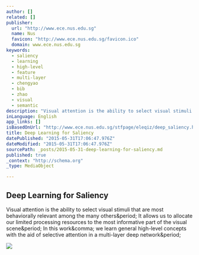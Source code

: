 ```yaml
---
author: []
related: []
publisher:
  url: "http://www.ece.nus.edu.sg"
  name: Nus
  favicon: "http://www.ece.nus.edu.sg/favicon.ico"
  domain: www.ece.nus.edu.sg
keywords:
  - saliency
  - learning
  - high-level
  - feature
  - multi-layer
  - chengyao
  - bib
  - zhao
  - visual
  - semantic
description: "Visual attention is the ability to select visual stimuli that are most behaviorally relevant among the many others. It allows us to allocate our limited processing resources to the most informative part of the visual scene. In this work, we learn general high-level concepts with the aid of selective attention in a multi-layer deep network."
inLanguage: English
app_links: []
isBasedOnUrl: "http://www.ece.nus.edu.sg/stfpage/eleqiz/deep_saliency.html"
title: Deep Learning for Saliency
datePublished: "2015-05-31T17:06:47.976Z"
dateModified: "2015-05-31T17:06:47.976Z"
sourcePath: _posts/2015-05-31-deep-learning-for-saliency.md
published: true
_context: "http://schema.org"
_type: MediaObject

---
```

<article style=""><h1>Deep Learning for Saliency</h1><p>Visual attention is the ability to select visual stimuli that are most behaviorally relevant among the many others&amp;period; It allows us to allocate our limited processing resources to the most informative part of the visual scene&amp;period; In this work&amp;comma; we learn general high-level concepts with the aid of selective attention in a multi-layer deep network&amp;period;</p><img src="http://www.ece.nus.edu.sg/stfpage/eleqiz/images/proj_deep_saliency/qualitative_fifa.png" /></article>